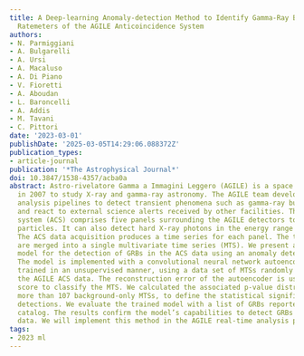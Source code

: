 ```yaml
---
title: A Deep-learning Anomaly-detection Method to Identify Gamma-Ray Bursts in the
  Ratemeters of the AGILE Anticoincidence System
authors:
- N. Parmiggiani
- A. Bulgarelli
- A. Ursi
- A. Macaluso
- A. Di Piano
- V. Fioretti
- A. Aboudan
- L. Baroncelli
- A. Addis
- M. Tavani
- C. Pittori
date: '2023-03-01'
publishDate: '2025-03-05T14:29:06.088372Z'
publication_types:
- article-journal
publication: '*The Astrophysical Journal*'
doi: 10.3847/1538-4357/acba0a
abstract: Astro-rivelatore Gamma a Immagini Leggero (AGILE) is a space mission launched
  in 2007 to study X-ray and gamma-ray astronomy. The AGILE team developed real-time
  analysis pipelines to detect transient phenomena such as gamma-ray bursts (GRBs)
  and react to external science alerts received by other facilities. The AGILE anticoincidence
  system (ACS) comprises five panels surrounding the AGILE detectors to reject background-charged
  particles. It can also detect hard X-ray photons in the energy range 50–200 keV.
  The ACS data acquisition produces a time series for each panel. The time series
  are merged into a single multivariate time series (MTS). We present a new deep-learning
  model for the detection of GRBs in the ACS data using an anomaly detection technique.
  The model is implemented with a convolutional neural network autoencoder architecture
  trained in an unsupervised manner, using a data set of MTSs randomly extracted from
  the AGILE ACS data. The reconstruction error of the autoencoder is used as the anomaly
  score to classify the MTS. We calculated the associated p-value distribution, using
  more than 107 background-only MTSs, to define the statistical significance of the
  detections. We evaluate the trained model with a list of GRBs reported by the GRBWeb
  catalog. The results confirm the model’s capabilities to detect GRBs in the ACS
  data. We will implement this method in the AGILE real-time analysis pipeline.
tags:
- 2023 ml
---
```

